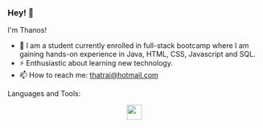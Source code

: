 ### Hey! 👋

I'm Thanos!
 
- 🌱 I am a student currently enrolled in full-stack bootcamp where I am gaining hands-on experience in Java, HTML, CSS, Javascript and SQL.
- ⚡ Enthusiastic about learning new technology.
- 📫 How to reach me: thatrai@hotmail.com

Languages and Tools:
<p align="center"> 
<img src="https://cdn.jsdelivr.net/gh/devicons/devicon/icons/java/java-original-wordmark.svg" style="height: 30px; width: 30px;"/>
                  
</p>
          
